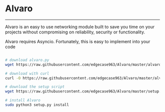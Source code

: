 ﻿# Alvaro
---

Alvaro is an easy to use networking module built to save you time on your projects without compromising on reliability, security or functionality.

Alvaro requires Asyncio. Fortunately, this is easy to implement into your code


```bash

# download alvaro.py
wget https://raw.githubusercontent.com/edgecase963/Alvaro/master/alvaro.py -O alvaro.py

# download with curl
curl -O https://raw.githubusercontent.com/edgecase963/Alvaro/master/alvaro.py

# download the setup script
wget https://raw.githubusercontent.com/edgecase963/Alvaro/master/setup.py -O setup.py

# install Alvaro
sudo python3 setup.py install

```
